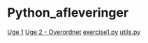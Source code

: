 # Python_afleveringer

[Uge 1](https://github.com/Simonkruse2/Python_afleveringer/blob/master/Uge%201/aflevering%20uge%201.ipynb)
[Uge 2 - Overordnet](https://github.com/Simonkruse2/Python_afleveringer/tree/master/Uge%202)
[exercise1.py](https://github.com/Simonkruse2/Python_afleveringer/blob/master/Uge%202/exercise1.py)
[utils.py](https://github.com/Simonkruse2/Python_afleveringer/blob/master/Uge%202/utils.py)
